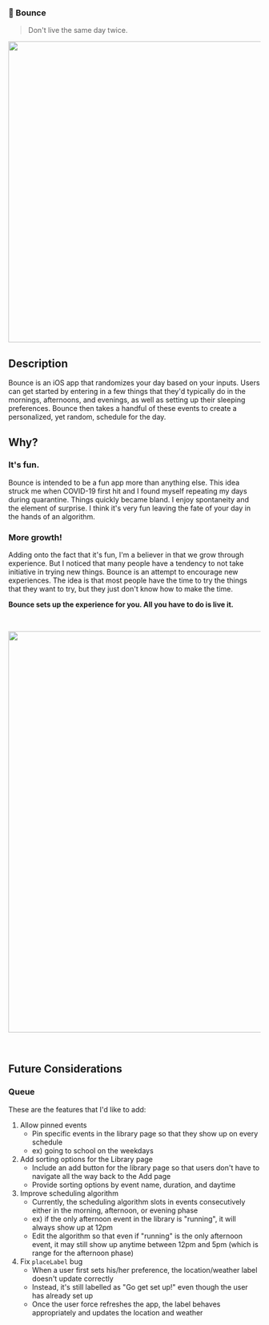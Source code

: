 ### 🦄 Bounce
> Don't live the same day twice.

<p align="center">
  <img width="600" src="https://user-images.githubusercontent.com/88988886/206556258-a280dea0-8b40-4220-af6c-0e6de66c23f6.png">
</p>

## Description

Bounce is an iOS app that randomizes your day based on your inputs. Users can get started by entering in a few things that they'd typically do in the mornings, afternoons, and evenings, as well as setting up their sleeping preferences. Bounce then takes a handful of these events to create a personalized, yet random, schedule for the day. 

## Why?

### It's fun.
Bounce is intended to be a fun app more than anything else. This idea struck me when COVID-19 first hit and I found myself repeating my days during quarantine. Things quickly became bland. I enjoy spontaneity and the element of surprise. I think it's very fun leaving the fate of your day in the hands of an algorithm.

### More growth!
Adding onto the fact that it's fun, I'm a believer in that we grow through experience. But I noticed that many people have a tendency to not take initiative in trying new things. Bounce is an attempt to encourage new experiences. The idea is that most people have the time to try the things that they want to try, but they just don't know how to make the time.

**Bounce sets up the experience for you. All you have to do is live it.**

<br>
<p align="center">
  <img width="800" src="https://user-images.githubusercontent.com/88988886/206617311-bfdf14e1-4037-4383-a9ce-ff70d5fd2729.png">
</p>
<br>

## Future Considerations

### Queue

These are the features that I'd like to add:

1. Allow pinned events
   - Pin specific events in the library page so that they show up on every schedule
   - ex) going to school on the weekdays
2. Add sorting options for the Library page
   - Include an add button for the library page so that users don't have to navigate all the way back to the Add page
   - Provide sorting options by event name, duration, and daytime
3. Improve scheduling algorithm
   - Currently, the scheduling algorithm slots in events consecutively either in the morning, afternoon, or evening phase
   - ex) if the only afternoon event in the library is "running", it will always show up at 12pm
   - Edit the algorithm so that even if "running" is the only afternoon event, it may still show up anytime between 12pm and 5pm (which is range for the afternoon phase)
4. Fix `placeLabel` bug
   - When a user first sets his/her preference, the location/weather label doesn't update correctly
   - Instead, it's still labelled as "Go get set up!" even though the user has already set up
   - Once the user force refreshes the app, the label behaves appropriately and updates the location and weather
